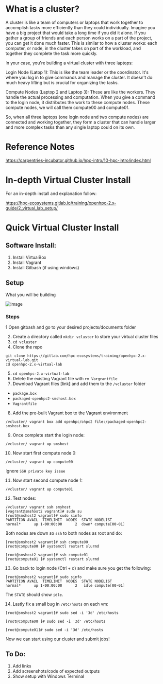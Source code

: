 # What is a cluster?

A cluster is like a team of computers or laptops that work together to accomplish tasks more efficiently than they could individually. Imagine you have a big project that would take a long time if you did it alone. If you gather a group of friends and each person works on a part of the project, you can get it done much faster. This is similar to how a cluster works: each computer, or node, in the cluster takes on part of the workload, and together they complete the task more quickly.

In your case, you're building a virtual cluster with three laptops:

Login Node (Latop 1): This is like the team leader or the coordinator. It's where you log in to give commands and manage the cluster. It doesn't do much heavy lifting but is crucial for organizing the tasks.

Compute Nodes (Laptop 2 and Laptop 3): These are like the workers. They handle the actual processing and computation. When you give a command to the login node, it distributes the work to these compute nodes. These compute nodes, we will call them compute00 and compute01.

So, when all three laptops (one login node and two compute nodes) are connected and working together, they form a cluster that can handle larger and more complex tasks than any single laptop could on its own.

# Reference Notes

https://carpentries-incubator.github.io/hpc-intro/10-hpc-intro/index.html

# In-depth Virtual Cluster Install

For an in-depth install and explanation follow:

https://hpc-ecosystems.gitlab.io/training/openhpc-2.x-guide/2_virtual_lab_setup/

# Quick Virtual Cluster Install

## Software Install:
1. Install VirtualBox
2. Install Vagrant
3. Install Gitbash (if using windows)

## Setup 

What you will be building

![image](https://github.com/HPC-Ecosystems/OpenHPC2-vcluster-downloadable/assets/157092105/546a11c8-372c-4950-bc28-509d52a1f056)


### Steps

1 Open gitbash and go to your desired projects/documents folder

2. Create a directory called `mkdir vcluster` to store your virtual cluster files
3. ```cd vcluster```
4. Clone the repo
```
git clone https://gitlab.com/hpc-ecosystems/training/openhpc-2.x-virtual-lab.git 
cd openhpc-2.x-virtual-lab
```
5. `cd openhpc-2.x-virtual-lab`
6. Delete the existing Vagrant file with `rm Vargrantfile`
7. Download Vagrant files [link] and add them to the `/vcluster` folder
- `package.box`
- `packaged-openhpc2-smshost.box`
- `Vagrantfile`

8. Add the pre-built Vagrant box to the Vagrant environment

```
/vcluster/ vagrant box add openhpc/ohpc2 file:/packaged-openhpc2-smshost.box
```

9. Once complete start the login node:

```
/vcluster/ vagrant up smshost
```

10. Now start first compute node 0:

```
/vcluster/ vagrant up compute00
```

Ignore `SSH private key issue`

11. Now start second compute node 1:

```
/vcluster/ vagrant up compute01
```

12. Test nodes:

```
/vcluster/ vagrant ssh smshost
[vagrant@smshost2 vagrant]# sudo su
[root@smshost2 vagrant]# sudo sinfo
PARTITION AVAIL  TIMELIMIT  NODES  STATE NODELIST
normal*      up 1-00:00:00      2  down* compute[00-01]
```

Both nodes are down so `ssh` to both nodes as root and do:

```
[root@smshost2 vagrant]# ssh compute00
[root@compute00 ]# systemctl restart slurmd
```

```
[root@smshost2 vagrant]# ssh compute01
[root@compute01 ]# systemctl restart slurmd
```

13. Go back to login node (Ctrl + d) and make sure you get the following:

```
[root@smshost2 vagrant]# sudo sinfo
PARTITION AVAIL  TIMELIMIT  NODES  STATE NODELIST
normal*      up 1-00:00:00      2   idle compute[00-01]
```

The `STATE` should show `idle`.

14. Lastly fix a small bug in `/etc/hosts` on each vm:

```
[root@smshost2 vagrant]# sudo sed -i '3d' /etc/hosts
```

```
[root@compute00 ]# sudo sed -i '3d' /etc/hosts
```

```
[root@compute01]# sudo sed -i '3d' /etc/hosts
```

Now we can start using our cluster and submit jobs!


## To Do:
1. Add links
2. Add screenshots/code of expected outputs
3. Show setup with Windows Terminal


